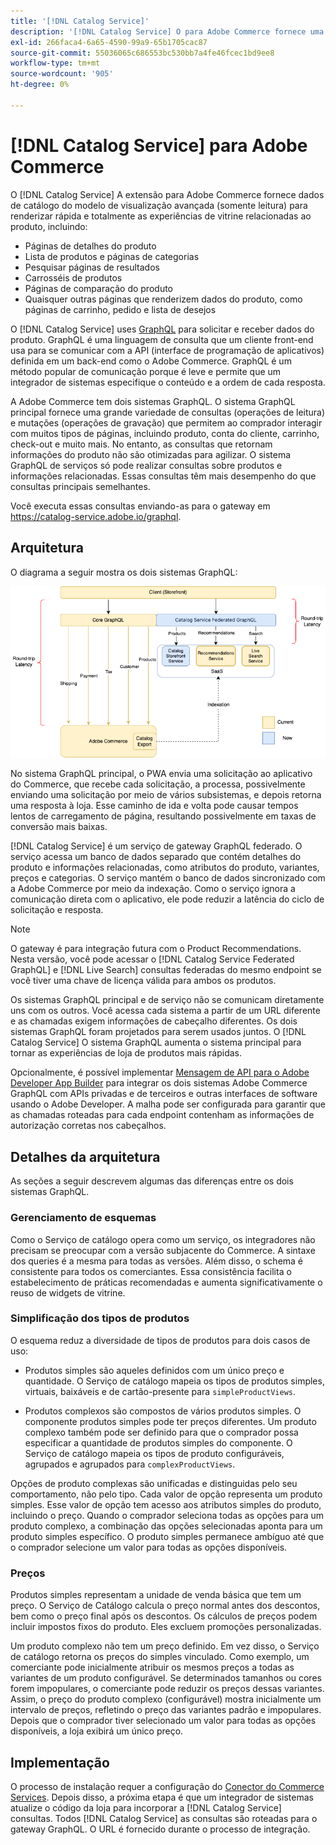 ```yaml
---
title: '[!DNL Catalog Service]'
description: '[!DNL Catalog Service] O para Adobe Commerce fornece uma maneira de recuperar o conteúdo das Páginas de exibição do produto e das Páginas de lista do produto muito mais rapidamente do que as consultas GraphQL nativas da Adobe Commerce.'
exl-id: 266faca4-6a65-4590-99a9-65b1705cac87
source-git-commit: 55036065c686553bc530bb7a4fe46fcec1bd9ee8
workflow-type: tm+mt
source-wordcount: '905'
ht-degree: 0%

---
```


# [!DNL Catalog Service] para Adobe Commerce

O [!DNL Catalog Service] A extensão para Adobe Commerce fornece dados de catálogo do modelo de visualização avançada (somente leitura) para renderizar rápida e totalmente as experiências de vitrine relacionadas ao produto, incluindo:

* Páginas de detalhes do produto
* Lista de produtos e páginas de categorias
* Pesquisar páginas de resultados
* Carrosséis de produtos
* Páginas de comparação do produto
* Quaisquer outras páginas que renderizem dados do produto, como páginas de carrinho, pedido e lista de desejos

O [!DNL Catalog Service] uses [GraphQL](https://graphql.org/) para solicitar e receber dados do produto. GraphQL é uma linguagem de consulta que um cliente front-end usa para se comunicar com a API (interface de programação de aplicativos) definida em um back-end como o Adobe Commerce. GraphQL é um método popular de comunicação porque é leve e permite que um integrador de sistemas especifique o conteúdo e a ordem de cada resposta.

A Adobe Commerce tem dois sistemas GraphQL. O sistema GraphQL principal fornece uma grande variedade de consultas (operações de leitura) e mutações (operações de gravação) que permitem ao comprador interagir com muitos tipos de páginas, incluindo produto, conta do cliente, carrinho, check-out e muito mais. No entanto, as consultas que retornam informações do produto não são otimizadas para agilizar. O sistema GraphQL de serviços só pode realizar consultas sobre produtos e informações relacionadas. Essas consultas têm mais desempenho do que consultas principais semelhantes.

Você executa essas consultas enviando-as para o gateway em https://catalog-service.adobe.io/graphql.

## Arquitetura

O diagrama a seguir mostra os dois sistemas GraphQL:

![Diagrama de arquitetura do catálogo](assets/catalog-service-architecture.png)

No sistema GraphQL principal, o PWA envia uma solicitação ao aplicativo do Commerce, que recebe cada solicitação, a processa, possivelmente enviando uma solicitação por meio de vários subsistemas, e depois retorna uma resposta à loja. Esse caminho de ida e volta pode causar tempos lentos de carregamento de página, resultando possivelmente em taxas de conversão mais baixas.

[!DNL Catalog Service] é um serviço de gateway GraphQL federado. O serviço acessa um banco de dados separado que contém detalhes do produto e informações relacionadas, como atributos do produto, variantes, preços e categorias. O serviço mantém o banco de dados sincronizado com a Adobe Commerce por meio da indexação.
Como o serviço ignora a comunicação direta com o aplicativo, ele pode reduzir a latência do ciclo de solicitação e resposta.

>[!NOTE]
>
>O gateway é para integração futura com o Product Recommendations. Nesta versão, você pode acessar o [!DNL Catalog Service Federated GraphQL] e [!DNL Live Search] consultas federadas do mesmo endpoint se você tiver uma chave de licença válida para ambos os produtos.

Os sistemas GraphQL principal e de serviço não se comunicam diretamente uns com os outros. Você acessa cada sistema a partir de um URL diferente e as chamadas exigem informações de cabeçalho diferentes. Os dois sistemas GraphQL foram projetados para serem usados juntos. O [!DNL Catalog Service] O sistema GraphQL aumenta o sistema principal para tornar as experiências de loja de produtos mais rápidas.

Opcionalmente, é possível implementar [Mensagem de API para o Adobe Developer App Builder](https://developer.adobe.com/graphql-mesh-gateway/) para integrar os dois sistemas Adobe Commerce GraphQL com APIs privadas e de terceiros e outras interfaces de software usando o Adobe Developer. A malha pode ser configurada para garantir que as chamadas roteadas para cada endpoint contenham as informações de autorização corretas nos cabeçalhos.

## Detalhes da arquitetura

As seções a seguir descrevem algumas das diferenças entre os dois sistemas GraphQL.

### Gerenciamento de esquemas

Como o Serviço de catálogo opera como um serviço, os integradores não precisam se preocupar com a versão subjacente do Commerce. A sintaxe dos queries é a mesma para todas as versões. Além disso, o schema é consistente para todos os comerciantes. Essa consistência facilita o estabelecimento de práticas recomendadas e aumenta significativamente o reuso de widgets de vitrine.

### Simplificação dos tipos de produtos

O esquema reduz a diversidade de tipos de produtos para dois casos de uso:

* Produtos simples são aqueles definidos com um único preço e quantidade. O Serviço de catálogo mapeia os tipos de produtos simples, virtuais, baixáveis e de cartão-presente para `simpleProductViews`.

* Produtos complexos são compostos de vários produtos simples. O componente produtos simples pode ter preços diferentes. Um produto complexo também pode ser definido para que o comprador possa especificar a quantidade de produtos simples do componente. O Serviço de catálogo mapeia os tipos de produto configuráveis, agrupados e agrupados para `complexProductViews`.

Opções de produto complexas são unificadas e distinguidas pelo seu comportamento, não pelo tipo. Cada valor de opção representa um produto simples. Esse valor de opção tem acesso aos atributos simples do produto, incluindo o preço. Quando o comprador seleciona todas as opções para um produto complexo, a combinação das opções selecionadas aponta para um produto simples específico. O produto simples permanece ambíguo até que o comprador selecione um valor para todas as opções disponíveis.

### Preços

Produtos simples representam a unidade de venda básica que tem um preço. O Serviço de Catálogo calcula o preço normal antes dos descontos, bem como o preço final após os descontos. Os cálculos de preços podem incluir impostos fixos do produto. Eles excluem promoções personalizadas.

Um produto complexo não tem um preço definido. Em vez disso, o Serviço de catálogo retorna os preços do simples vinculado. Como exemplo, um comerciante pode inicialmente atribuir os mesmos preços a todas as variantes de um produto configurável. Se determinados tamanhos ou cores forem impopulares, o comerciante pode reduzir os preços dessas variantes. Assim, o preço do produto complexo (configurável) mostra inicialmente um intervalo de preços, refletindo o preço das variantes padrão e impopulares. Depois que o comprador tiver selecionado um valor para todas as opções disponíveis, a loja exibirá um único preço.

## Implementação

O processo de instalação requer a configuração do [Conector do Commerce Services](../landing/saas.md). Depois disso, a próxima etapa é que um integrador de sistemas atualize o código da loja para incorporar a [!DNL Catalog Service] consultas. Todos [!DNL Catalog Service] as consultas são roteadas para o gateway GraphQL. O URL é fornecido durante o processo de integração.
